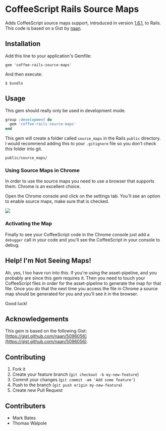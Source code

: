 # CoffeeScript Rails Source Maps

Adds CoffeeScript source maps support, introduced in version [1.6.1](http://coffeescript.org/#changelog), to Rails. This code is based on a Gist by [naan](https://gist.github.com/naan/5096056).

## Installation

Add this line to your application's Gemfile:

    gem 'coffee-rails-source-maps'

And then execute:

    $ bundle

## Usage

This gem should really only be used in development mode.

```ruby
group :development do
  gem 'coffee-rails-source-maps'
end
```

This gem will create a folder called `source_maps` in the Rails `public` directory. I would recommend adding this to your `.gitignore` file so you don't check this folder into git.

```
public/source_maps/
```

### Using Source Maps in Chrome

In order to use the source maps you need to use a browser that supports them. Chrome is an excellent choice.

Open the Chrome console and click on the settings tab. You'll see an option to enable source maps, make sure that is checked.

![](http://i.imgur.com/5ndSqZV.jpg)

### Activating the Map

Finally to see your CoffeeScript code in the Chrome console just add a `debugger` call in your code and you'll see the CoffeeScript in your console to debug.

## Help! I'm Not Seeing Maps!

Ah, yes, I too have run into this. If you're using the asset-pipeline, and you probably are since this gem requires it. Then you need to touch your CoffeeScript files in order for the asset-pipeline to generate the map for that file. Once you do that the next time you access the file in Chrome a source map should be generated for you and you'll see it in the browser.

Good luck!

## Acknowledgements

This gem is based on the following Gist: [https://gist.github.com/naan/5096056](https://gist.github.com/naan/5096056).

## Contributing

1. Fork it
2. Create your feature branch (`git checkout -b my-new-feature`)
3. Commit your changes (`git commit -am 'Add some feature'`)
4. Push to the branch (`git push origin my-new-feature`)
5. Create new Pull Request

## Contributers

* Mark Bates
* Thomas Walpole